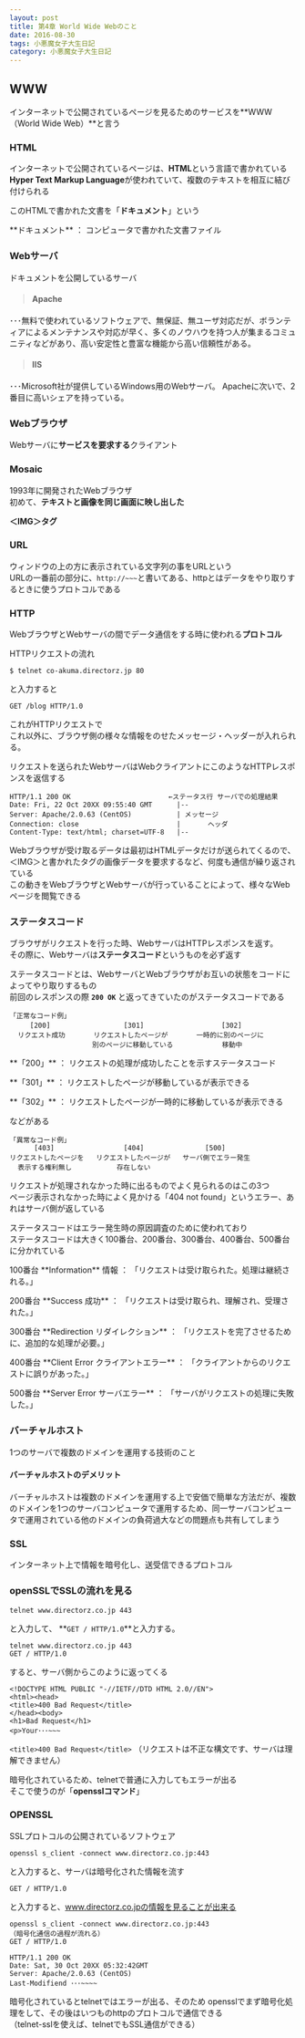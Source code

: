 ```yaml
---
layout: post
title: 第4章 World Wide Webのこと
date: 2016-08-30
tags: 小悪魔女子大生日記
category: 小悪魔女子大生日記
---
```


## WWW
インターネットで公開されているページを見るためのサービスを**WWW（World Wide Web）**と言う

### HTML
インターネットで公開されているページは、**HTML**という言語で書かれている<br>
**Hyper Text Markup Language**が使われていて、複数のテキストを相互に結び付けられる

このHTMLで書かれた文書を「**ドキュメント**」という
<p class="info">**ドキュメント** ： コンピュータで書かれた文書ファイル </p>

### Webサーバ
ドキュメントを公開しているサーバ<br>


> #### Apache
･･･無料で使われているソフトウェアで、無保証、無ユーザ対応だが、ボランティアによるメンテナンスや対応が早く、多くのノウハウを持つ人が集まるコミュニティなどがあり、高い安定性と豊富な機能から高い信頼性がある。  


> #### IIS 
･･･Microsoft社が提供しているWindows用のWebサーバ。
Apacheに次いで、2番目に高いシェアを持っている。

### Webブラウザ
Webサーバに**サービスを要求する**クライアント

### Mosaic
1993年に開発されたWebブラウザ<br>
初めて、**テキストと画像を同じ画面に映し出した**

**＜IMG＞タグ**

### URL
ウィンドウの上の方に表示されている文字列の事をURLという<br>
URLの一番前の部分に、`http://~~~`と書いてある、httpとはデータをやり取りするときに使うプロトコルである

### HTTP
WebブラウザとWebサーバの間でデータ通信をする時に使われる**プロトコル**

HTTPリクエストの流れ

```
$ telnet co-akuma.directorz.jp 80
```

と入力すると

```
GET /blog HTTP/1.0
```

これがHTTPリクエストで<br>
これ以外に、ブラウザ側の様々な情報をのせたメッセージ・ヘッダーが入れられる。

リクエストを送られたWebサーバはWebクライアントにこのようなHTTPレスポンスを返信する

```
HTTP/1.1 200 OK                        ←ステータス行 サーバでの処理結果
Date: Fri, 22 Oct 20XX 09:55:40 GMT      |--
Server: Apache/2.0.63 (CentOS)           | メッセージ
Connection: close                        |　　　　ヘッダ
Content-Type: text/html; charset=UTF-8   |--
```

Webブラウザが受け取るデータは最初はHTMLデータだけが送られてくるので、＜IMG＞と書かれたタグの画像データを要求するなど、何度も通信が繰り返されている<br>
この動きをWebブラウザとWebサーバが行っていることによって、様々なWebページを閲覧できる

### ステータスコード
ブラウザがリクエストを行った時、WebサーバはHTTPレスポンスを返す。<br>
その際に、Webサーバは**ステータスコード**というものを必ず返す

ステータスコードとは、WebサーバとWebブラウザがお互いの状態をコードによってやり取りするもの<br>
前回のレスポンスの際 **`200 OK`** と返ってきていたのがステータスコードである

```
「正常なコード例」
     [200]                  [301]                   [302]　
  リクエスト成功 　　 　リクエストしたページが       一時的に別のページに
  　　　　　　　     　別のページに移動している            移動中
```
<p class="info">**「200」** ： リクエストの処理が成功したことを示すステータスコード
<p class="info">**「301」** ： リクエストしたページが移動しているが表示できる
<p class="info">**「302」** ： リクエストしたページが一時的に移動しているが表示できる

などがある

```
「異常なコード例」
      [403]                 [404]               [500]
リクエストしたページを   リクエストしたページが   サーバ側でエラー発生
  表示する権利無し           存在しない
```
リクエストが処理されなかった時に出るものでよく見られるのはこの3つ<br>
ページ表示されなかった時によく見かける「404 not found」というエラー、あれはサーバ側が返している

ステータスコードはエラー発生時の原因調査のために使われており<br>
ステータスコードは大きく100番台、200番台、300番台、400番台、500番台に分かれている

<p class="info">100番台 **Information** 情報 ： 「リクエストは受け取られた。処理は継続される。」
<p class="info">200番台 **Success 成功** ： 「リクエストは受け取られ、理解され、受理された。」
<p class="info">300番台 **Redirection リダイレクション** ： 「リクエストを完了させるために、追加的な処理が必要。」
<p class="info">400番台 **Client Error クライアントエラー** ： 「クライアントからのリクエストに誤りがあった。」
<p class="info">500番台 **Server Error サーバエラー** ： 「サーバがリクエストの処理に失敗した。」

### バーチャルホスト
1つのサーバで複数のドメインを運用する技術のこと

#### バーチャルホストのデメリット
バーチャルホストは複数のドメインを運用する上で安価で簡単な方法だが、複数のドメインを1つのサーバコンピュータで運用するため、同一サーバコンピュータで運用されている他のドメインの負荷過大などの問題点も共有してしまう

### SSL
インターネット上で情報を暗号化し、送受信できるプロトコル

### openSSLでSSLの流れを見る

```
telnet www.directorz.co.jp 443
```
と入力して、 **`GET / HTTP/1.0`**と入力する。
```
telnet www.directorz.co.jp 443
GET / HTTP/1.0
```

すると、サーバ側からこのように返ってくる

```
<!DOCTYPE HTML PUBLIC "-//IETF//DTD HTML 2.0//EN">
<html><head>
<title>400 Bad Request</title>
</head><body>
<h1>Bad Request</h1>
<p>Your･･･~~~
```
`<title>400 Bad Request</title>`
（リクエストは不正な構文です、サーバは理解できません）

暗号化されているため、telnetで普通に入力してもエラーが出る<br>
そこで使うのが「**opensslコマンド**」

### OPENSSL
SSLプロトコルの公開されているソフトウェア

```
openssl s_client -connect www.directorz.co.jp:443
```

と入力すると、サーバは暗号化された情報を流す

```
GET / HTTP/1.0
```

と入力すると、www.directorz.co.jpの情報を見ることが出来る

```
openssl s_client -connect www.directorz.co.jp:443
（暗号化通信の過程が流れる）
GET / HTTP/1.0

HTTP/1.1 200 OK
Date: Sat, 30 Oct 20XX 05:32:42GMT
Server: Apache/2.0.63 (CentOS)
Last-Modifiend ･･･~~~~
```
暗号化されているとtelnetではエラーが出る、そのため opensslでまず暗号化処理をして、その後はいつものhttpのプロトコルで通信できる<br>
（telnet-sslを使えば、telnetでもSSL通信ができる）